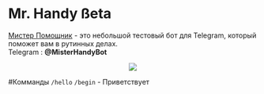 # Mr. Handy ßeta
[Мистер Помощник](https://web.telegram.org/#/im?p=@MisterHandyBot) - это небольшой тестовый бот для Telegram, который поможет вам в рутинных делах.<br> Telegram : **@MisterHandyBot**

<center><img src='http://i.imgur.com/4FboUkV.jpg' /></center>

#Комманды
`/hello` `/begin` - Приветствует
